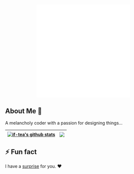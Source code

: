 <h1 align="center"><img align="center" width="300" height="300" src="https://github.com/if-tea/if-tea/blob/main/assets/if-tea github logo transparent.png"></h1>


## About Me 🐼

A melancholy coder with a passion for designing things...

| <a href="https://github.com/if-tea/github-readme-stats"><img align="center" src="https://github-readme-stats.vercel.app/api?username=if-tea&show_icons=true&hide_border=true&theme=midnight-purple" alt="if-tea's github stats" /></a> | <a href="https://github.com/if-tea/github-readme-stats"><img align="center" src="https://github-readme-stats.vercel.app/api/top-langs/?username=if-tea&layout=compact&hide_border=true&theme=midnight-purple" /></a> |
| ------------- | ------------- |

## ⚡ Fun fact

I have a <a href="https://www.youtube.com/watch?v=dQw4w9WgXcQ">surprise</a> for you. ❤

  <!--
**if-tea/if-tea** is a ✨ _special_ ✨ repository because its `README.md` (this file) appears on your GitHub profile.

Here are some ideas to get you started:


[![if-tea's GitHub stats](https://github-readme-stats.vercel.app/api?username=if-tea)](https://github.com/if-tea/github-readme-stats)

- 🔭 I’m currently working on ...
- 🌱 I’m currently learning ...
- 👯 I’m looking to collaborate on ...
- 🤔 I’m looking for help with ...
- 💬 Ask me about ...
- 📫 How to reach me: ...
- 😄 Pronouns: ...
- : ...
-->
